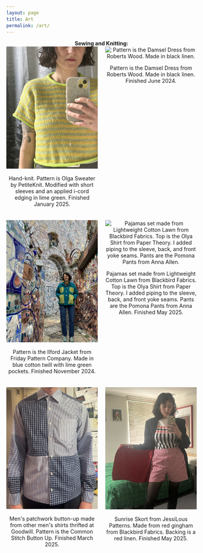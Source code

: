 ```yaml
---
layout: page
title: Art 
permalink: /art/
---
```

<div style="text-align: center;">
<strong>Sewing and Knitting:</strong>
</div>

<div class="gallery" style="display: grid; grid-template-columns: repeat(2, 1fr); gap: 20px;">


<div style="text-align: center;">
    <img src="/assets/img/IMG_0082.jpeg" alt="Pattern is Olga Sweater by PetiteKnit. Modified with short sleeves and an applied i-cord edging in lime green." style="width: 100%; height: auto;" />
    <p>Hand-knit. Pattern is Olga Sweater by PetiteKnit. Modified with short sleeves and an applied i-cord edging in lime green. Finished January 2025.</p>
  </div>


  <div style="text-align: center;">
    <img src="/assets/img/IMG_8698.jpeg" alt="Pattern is the Damsel Dress from Roberts Wood. Made in black linen." style="width: 100%; height: auto;" />
    <p>Pattern is the Damsel Dress from Roberts Wood. Made in black linen. Finished June 2024.</p>
  </div>

  <div style="text-align: center;">
    <img src="/assets/img/IMG_7339.jpeg" alt="Pattern is the Ilford Jacket from Friday Pattern Company. Made in blue cotton twill with lime green pockets. Finished November 2024." style="width: 100%; height: auto;" />
    <p>Pattern is the Ilford Jacket from Friday Pattern Company. Made in blue cotton twill with lime green pockets. Finished November 2024.</p>
  </div>

  <div style="text-align: center;">
    <img src="/assets/img/IMG_1958.jpeg" alt="Pajamas set made from Lightweight Cotton Lawn from Blackbird Fabrics. Top is the Olya Shirt from Paper Theory. I added piping to the sleeve, back, and front yoke seams. Pants are the Pomona Pants from Anna Allen." style="width: 100%; height: auto;" />
    <p>Pajamas set made from Lightweight Cotton Lawn from Blackbird Fabrics. Top is the Olya Shirt from Paper Theory. I added piping to the sleeve, back, and front yoke seams. Pants are the Pomona Pants from Anna Allen. Finished May 2025. </p>
  </div>

  <div style="text-align: center;">
    <img src="/assets/img/IMG_1380.jpg" alt="Men's patchwork button-up made from other men's shirts thrifted at Goodwill. Pattern is the Common Stitch Button Up." style="width: 100%; height: auto;" />
    <p>Men's patchwork button-up made from other men's shirts thrifted at Goodwill. Pattern is the Common Stitch Button Up. Finished March 2025. </p>
  </div>
  
  <div style="text-align: center;">
    <img src="/assets/img/IMG_2179.jpg" alt="Sunrise Skort from JessiLous Patterns. Made from red gingham from Blackbird Fabrics. Backing is a red linen." style="width: 100%; height: auto;" />
    <p>Sunrise Skort from JessiLous Patterns. Made from red gingham from Blackbird Fabrics. Backing is a red linen. Finished May 2025. </p>
  </div>

  

